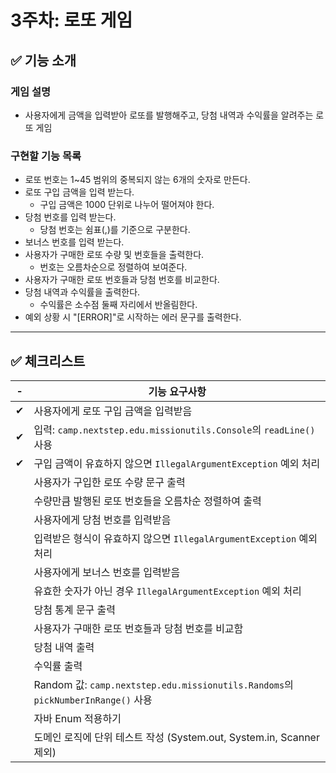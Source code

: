 # 3주차: 로또 게임

## ✅ 기능 소개

### 게임 설명
- 사용자에게 금액을 입력받아 로또를 발행해주고, 당첨 내역과 수익률을 알려주는 로또 게임

### 구현할 기능 목록
- 로또 번호는 1~45 범위의 중복되지 않는 6개의 숫자로 만든다.
- 로또 구입 금액을 입력 받는다.
    - 구입 금액은 1000 단위로 나누어 떨어져야 한다.
- 당첨 번호를 입력 받는다.
    - 당첨 번호는 쉼표(,)를 기준으로 구분한다.
- 보너스 번호를 입력 받는다.
- 사용자가 구매한 로또 수량 및 번호들을 출력한다.
    - 번호는 오름차순으로 정렬하여 보여준다.
- 사용자가 구매한️ 로또 번호들과 당첨 번호를 비교한다.
- 당첨 내역과 수익률을 출력한다.
    - 수익률은 소수점 둘째 자리에서 반올림한다.
- 예외 상황 시 "[ERROR]"로 시작하는 에러 문구를 출력한다.

---

## ✅ 체크리스트

| - | 기능 요구사항                                                                      |
|--|------------------------------------------------------------------------------|
| ✔ | 사용자에게 로또 구입 금액을 입력받음                                                         |
| ✔ | 입력: `camp.nextstep.edu.missionutils.Console`의 `readLine()` 사용                |
| ✔ | 구입 금액이 유효하지 않으면 `IllegalArgumentException` 예외 처리                             |
|  | 사용자가 구입한 로또 수량 문구 출력                                                         |
|  | 수량만큼 발행된 로또 번호들을 오름차순 정렬하여 출력                                                 |
|  | 사용자에게 당첨 번호를 입력받음                                                            |
|  | 입력받은 형식이 유효하지 않으면 `IllegalArgumentException` 예외 처리                           |
|  | 사용자에게 보너스 번호를 입력받음                                                           |
|  | 유효한 숫자가 아닌 경우 `IllegalArgumentException` 예외 처리                               |
|  | 당첨 통계 문구 출력                                                                  |
|  | 사용자가 구매한 로또 번호들과 당첨 번호를 비교함                                                  |
|  | 당첨 내역 출력                                                                     |
|  | 수익률 출력                                                                       |
|  | Random 값: `camp.nextstep.edu.missionutils.Randoms`의 `pickNumberInRange()` 사용 |
|  | 자바 Enum 적용하기                                                                 |
|  | 도메인 로직에 단위 테스트 작성 (System.out, System.in, Scanner 제외)                        |

<br>